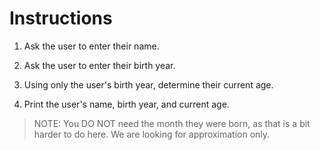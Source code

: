 # Instructions

1. Ask the user to enter their name.

2. Ask the user to enter their birth year.

3. Using only the user's birth year, determine their current age.

4. Print the user's name, birth year, and current age.

> NOTE: You DO NOT need the month they were born, as that is a bit harder to do here.  We are looking for approximation only.